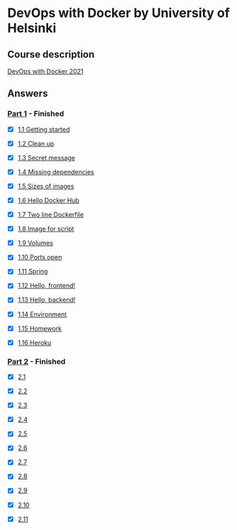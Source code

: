 # DevOps with Docker by University of Helsinki

## Course description

[DevOps with Docker 2021](https://devopswithdocker.com/)

## Answers

### [Part 1](https://github.com/MikaelTornwall/devops_with_docker/tree/main/Part_1) - Finished

- [x] [1.1 Getting started](https://github.com/MikaelTornwall/devops_with_docker/blob/main/Part_1/1_1_getting_started.txt)

- [x] [1.2 Clean up](https://github.com/MikaelTornwall/devops_with_docker/blob/main/Part_1/1_2_clean_up.txt)

- [x] [1.3 Secret message](https://github.com/MikaelTornwall/devops_with_docker/blob/main/Part_1/1_3_secret_message.txt)

- [x] [1.4 Missing dependencies](https://github.com/MikaelTornwall/devops_with_docker/blob/main/Part_1/1_4_missing_dependencies.txt)

- [x] [1.5 Sizes of images](https://github.com/MikaelTornwall/devops_with_docker/blob/main/Part_1/1_5_sizes_of_images.txt)

- [x] [1.6 Hello Docker Hub](https://github.com/MikaelTornwall/devops_with_docker/blob/main/Part_1/1_6_hello_docker_hub.txt)

- [x] [1.7 Two line Dockerfile](https://github.com/MikaelTornwall/devops_with_docker/tree/main/Part_1/1_7_two_line_dockerfile)

- [x] [1.8 Image for script](https://github.com/MikaelTornwall/devops_with_docker/tree/main/Part_1/1_8_image_for_script)

- [x] [1.9 Volumes](https://github.com/MikaelTornwall/devops_with_docker/tree/main/Part_1/1_9_volumes)

- [x] [1.10 Ports open](https://github.com/MikaelTornwall/devops_with_docker/blob/main/Part_1/1_10_ports_open.txt)

- [x] [1.11 Spring](https://github.com/MikaelTornwall/devops_with_docker/tree/main/Part_1/1_11_spring)

- [x] [1.12 Hello, frontend!](https://github.com/MikaelTornwall/devops_with_docker/tree/main/Part_1/1_12_hello_frontend)

- [x] [1.13 Hello, backend!](https://github.com/MikaelTornwall/devops_with_docker/tree/main/Part_1/1_13_hello_backend)

- [x] [1.14 Environment](https://github.com/MikaelTornwall/devops_with_docker/tree/main/Part_1/1_14_environment)

- [x] [1.15 Homework](https://github.com/MikaelTornwall/devops_with_docker/tree/main/Part_1/1_15_homework)

- [x] [1.16 Heroku](https://github.com/MikaelTornwall/devops_with_docker/tree/main/Part_1/1_16_heroku)

### [Part 2](https://github.com/MikaelTornwall/devops_with_docker/tree/main/Part_2) - Finished

- [x] [2.1](https://github.com/MikaelTornwall/devops_with_docker/tree/main/Part_2/2_1)

- [x] [2.2](https://github.com/MikaelTornwall/devops_with_docker/tree/main/Part_2/2_2)

- [x] [2.3](https://github.com/MikaelTornwall/devops_with_docker/tree/main/Part_2/2_3)

- [x] [2.4](https://github.com/MikaelTornwall/devops_with_docker/tree/main/Part_2/2_4)

- [x] [2.5](https://github.com/MikaelTornwall/devops_with_docker/tree/main/Part_2/2_5)

- [x] [2.6](https://github.com/MikaelTornwall/devops_with_docker/tree/main/Part_2/2_6)

- [x] [2.7](https://github.com/MikaelTornwall/devops_with_docker/tree/main/Part_2/2_7)

- [x] [2.8](https://github.com/MikaelTornwall/devops_with_docker/tree/main/Part_2/2_8)

- [x] [2.9](https://github.com/MikaelTornwall/devops_with_docker/tree/main/Part_2/2_9)

- [x] [2.10](https://github.com/MikaelTornwall/devops_with_docker/tree/main/Part_2/2_10)

- [x] [2.11](https://github.com/MikaelTornwall/devops_with_docker/tree/main/Part_2/2_11/simple-node-app)
